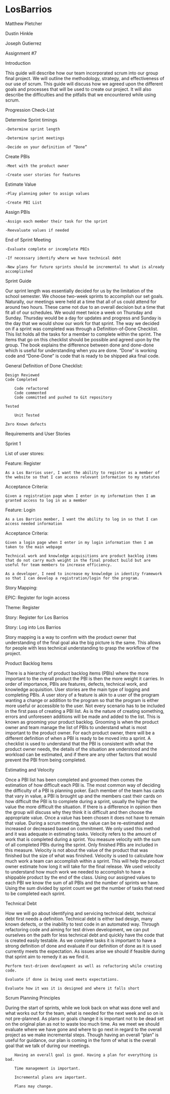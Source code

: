 # LosBarrios
Matthew Pletcher

Dustin Hinkle

Joseph Gutierrez

Assignment #7

Introduction

  This guide will describe how our team incorporated scrum into our group final project. We will outline the methodology, strategy, and effectiveness of our use of scrum. This guide will discuss how we agreed upon the different goals and processes that will be used to create our project. It will also describe the difficulties and the pitfalls that we encountered while using scrum.

Progression Check-List

Determine Sprint timings

    -Determine sprint length

    -Determine sprint meetings

    -Decide on your definition of “Done”

Create PBIs

    -Meet with the product owner

    -Create user stories for features

Estimate Value

    -Play planning poker to assign values

    -Create PBI List

Assign PBIs        

    -Assign each member their task for the sprint

    -Reevaluate values if needed

End of Sprint Meeting

    -Evaluate complete or incomplete PBIs

    -If necessary identify where we have technical debt

    -New plans for future sprints should be incremental to what is already accomplished

Sprint Guide

  Our sprint length was essentially decided for us by the limitation of the school semester. We choose two-week sprints to accomplish our set goals. Naturally, our meetings were held at a time that all of us could attend for around two hours. These came not due to an overall decision but a time that fit all of our schedules. We would meet twice a week on Thursday and Sunday. Thursday would be a day for updates and progress and Sunday is the day that we would show our work for that sprint. The way we decided on if a sprint was completed was through a Definition-of-Done Checklist. This list holds all the tasks for a member to complete within the sprint. The items that go on this checklist should be possible and agreed upon by the group. The book explains the difference between done and done-done which is useful for understanding when you are done. “Done” is working code and “Done-Done” is code that is ready to be shipped aka final code.

General Definition of Done Checklist:

    Design Reviewed
    Code Completed

        Code refactored
        Code commented
        Code committed and pushed to Git repository 

    Tested 

        Unit Tested

    Zero Known defects 

Requirements and User Stories         

Sprint 1

List of user stores:

Feature: Register

    As a Los Barrios user, I want the ability to register as a member of the website so that I can access relevant information to my statutes

  Acceptance Criteria:

    Given a registration page when I enter in my information then I am granted access to log in as a member  

  Feature: Login

    As a Los Barrios member, I want the ability to log in so that I can access needed information

  Acceptance Criteria:

    Given a login page when I enter in my login information then I am taken to the main webpage

    Technical work and knowledge acquisitions are product backlog items that do not carry much weight in the final product build but are useful for team members to increase efficiency.

    As a developer, I need to increase my knowledge in identity framework so that I can develop a registration/login for the program.

 

Story Mapping:

EPIC: Register for login access

Theme: Register

Story: Register for Los Barrios

Story: Log into Los Barrios

Story mapping is a way to confirm with the product owner that understanding of the final goal aka the big picture is the same. This allows for people with less technical understanding to grasp the workflow of the project.

Product Backlog Items

  There is a hierarchy of product backlog items (PBIs) where the more important to the overall product the PBI is then the more weight it carries. In order of importance, PBIs are features, defects, technical work, and knowledge acquisition. User stories are the main type of logging and completing PBIs. A user story of a feature is akin to a user of the program wanting a change or addition to the program so that the program is either more useful or accessible to the user. Not every scenario has to be included in the first pass of creating a PBI list. As is the nature of creating something, errors and unforeseen additions will be made and added to the list. This is known as grooming your product backlog. Grooming is when the product owner and team manage the list of PBIs to understand what is most important to the product owner. For each product owner, there will be a different definition of when a PBI is ready to be moved into a sprint. A checklist is used to understand that the PBI is consistent with what the product owner needs, the details of the situation are understood and the workload can be estimated, and if there are any other factors that would prevent the PBI from being completed.

Estimating and Velocity

  Once a PBI list has been completed and groomed then comes the estimation of how difficult each PBI is. The most common way of deciding the difficulty of a PBI is planning poker. Each member of the team has cards that vary in value, a PBI is brought up and the members cast their cards on how difficult the PBI is to complete during a sprint, usually the higher the value the more difficult the situation. If there is a difference in opinion then the group will discuss why they think it is difficult and then choose the appropriate value. Once a value has been chosen it does not have to remain that value. During a scrum meeting, the value can be re-estimated and increased or decreased based on commitment. We only used this method and it was adequate in estimating tasks. Velocity refers to the amount of work that is completed during a sprint. You measure velocity with the sum of all completed PBIs during the sprint. Only finished PBIs are included in this measure. Velocity is not about the value of the product that was finished but the size of what was finished. Velocity is used to calculate how much work a team can accomplish within a sprint. This will help the product owner estimate how long it will take for the final release. We used velocity to understand how much work we needed to accomplish to have a shippable product by the end of the class. Using our assigned values to each PBI we know the sum of all PBIs and the number of sprints we have. Using the sum divided by sprint count we get the number of tasks that need to be completed each sprint.

Technical Debt

How we will go about identifying and servicing technical debt, technical debt first needs a definition. Technical debt is either bad design, many known defects, or the inability to test code in an automated way. Through refactoring code and aiming for test driven development, we can  put ourselves on the path for less technical debt and quickly have the code that is created easily testable. As we complete tasks it is important to have a strong definition of done and evaluate if our definition of done as it is used currently meets the expectation. As issues arise we should if feasible during that sprint aim to remedy it as we find it.

    Perform test-driven development as well as refactoring while creating code.

    Evaluate if done is being used meets expectations.

    Evaluate how it was it is designed and where it falls short

  Scrum Planning Principles

  During the start of sprints, while we look back on what was done well and what works out for the team, what is needed for the next week and so on is not pre-planned. As plans or goals change it is important not to be dead set on the original plan as not to waste too much time. As we meet we should evaluate where we have gone and where to go next in regard to the overall project as we make incremental steps. Though having an overall “plan” is useful for guidance, our plan is coming in the form of what is the overall goal that we talk of during our meetings.

        Having an overall goal is good. Having a plan for everything is bad.

        Time management is important.

        Incremental plans are important.

        Plans may change.

